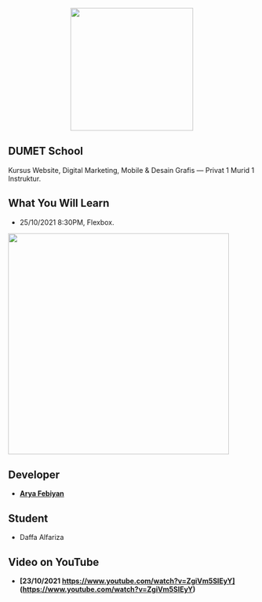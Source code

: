 <p align="center"><a href="https://dumetschool.com" target="_blank"><img src="https://www.aryafebiyan.com/logo-dumet-school.svg" width="250"></a></p>

## DUMET School

Kursus Website, Digital Marketing, Mobile & Desain Grafis — Privat 1 Murid 1 Instruktur.

## What You Will Learn
- 25/10/2021 8:30PM, Flexbox.

<p><a href="https://www.aryafebiyan.com/images-github/flexbox.png" target="_blank"><img src="https://www.aryafebiyan.com/images-github/flexbox.png" width="450"></a></p>

## Developer

- **[Arya Febiyan](https://aryafebiyan.com/)**

## Student
- Daffa Alfariza

## Video on YouTube

- **[23/10/2021 https://www.youtube.com/watch?v=ZgiVm5SIEyY] (https://www.youtube.com/watch?v=ZgiVm5SIEyY)**